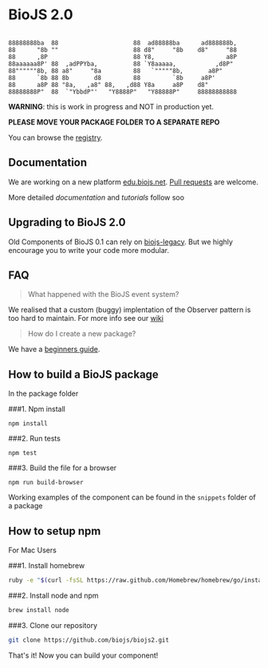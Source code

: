 BioJS 2.0
=========

```

88888888ba  88                     88  ad88888ba      ad888888b,  
88      "8b ""                     88 d8"     "8b    d8"     "88  
88      ,8P                        88 Y8,                    a8P  
88aaaaaa8P' 88  ,adPPYba,          88 `Y8aaaaa,           ,d8P"   
88""""""8b, 88 a8"     "8a         88   `"""""8b,       a8P"      
88      `8b 88 8b       d8         88         `8b     a8P'        
88      a8P 88 "8a,   ,a8" 88,   ,d88 Y8a     a8P    d8"          
88888888P"  88  `"YbbdP"'   "Y8888P"   "Y88888P"     88888888888 

 ```

__WARNING__: this is work in progress and NOT in production yet.


__PLEASE MOVE YOUR PACKAGE FOLDER TO A SEPARATE REPO__ 


You can browse the [registry](http://biojs.net/registry-ui/client/#/).

Documentation
--------------

We are working on a new platform [edu.biojs.net](http://edu.biojs.net/).
[Pull requests](https://github.com/biojs/tutorials) are welcome.

More detailed *documentation* and *tutorials* follow soo

Upgrading to BioJS 2.0
----

Old Components of BioJS 0.1 can rely on [biojs-legacy](http://edu.biojs.net/tutorials/aQuickGuideForMigrating.html). But we highly encourage you to write your code more modular.


FAQ
----

> What happened with the BioJS event system?

We realised that a custom (buggy) implentation of the Observer pattern is too hard to maintain. For more info see our [wiki](https://github.com/biojs/biojs2/wiki/Event-systems)

> How do I create a new package?

We have a [beginners guide](http://edu.biojs.net/tutorials/02_howtoCreate.html).

How to build a BioJS package
---------------

In the package folder

###1. Npm install
```
npm install
```

###2. Run tests

```
npm test
```

###3. Build the file for a browser

```
npm run build-browser
```

Working examples of the component can be found in the `snippets` folder of a package


How to setup npm 
--------------

For Mac Users


###1. Install homebrew

```sh
ruby -e "$(curl -fsSL https://raw.github.com/Homebrew/homebrew/go/install)"
```

###2. Install node and npm
```sh
brew install node
```

###3. Clone our repository

```sh
git clone https://github.com/biojs/biojs2.git
```

That's it! Now you can build your component!
